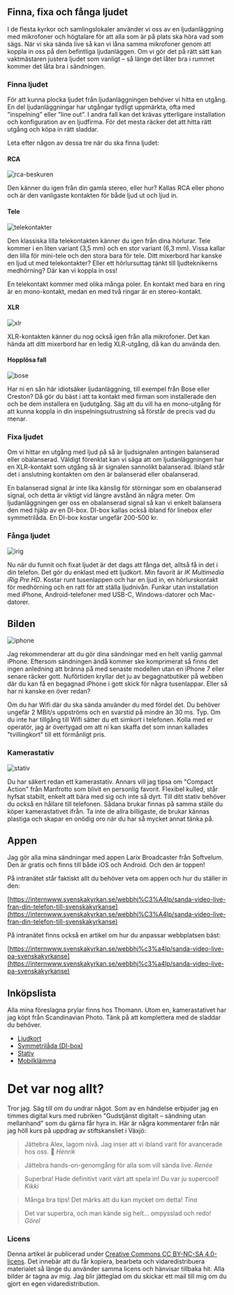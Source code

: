 ## Finna, fixa och fånga ljudet

I de flesta kyrkor och samlingslokaler använder vi oss av en ljudanläggning med mikrofoner och högtalare för att alla som är på plats ska höra vad som sägs. När vi ska sända live så kan vi låna samma mikrofoner genom att koppla in oss på den befintliga ljudanläggen. Om vi gör det på rätt sätt kan vaktmästaren justera ljudet som vanligt – så länge det låter bra i rummet kommer det låta bra i sändningen. 

### Finna ljudet

För att kunna plocka ljudet från ljudanläggningen behöver vi hitta en utgång. En del ljudanläggningar har utgångar tydligt uppmärkta, ofta med ”inspelning” eller ”line out”. I andra fall kan det krävas ytterligare installation och konfiguration av en ljudfirma. För det mesta räcker det att hitta rätt utgång och köpa in rätt sladdar.

Leta efter någon av dessa tre när du ska finna ljudet:

#### RCA

![rca-beskuren](img/rca-beskuren.jpeg)

Den känner du igen från din gamla stereo, eller hur? Kallas RCA eller phono och är den vanligaste kontakten för både ljud ut och ljud in. 

#### Tele

![telekontakter](img/telekontakter.jpeg)

Den klassiska lilla telekontakten känner du igen från dina hörlurar. Tele kommer i en liten variant (3,5 mm) och en stor variant (6,3 mm). Vissa kallar den lilla för mini-tele och den stora bara för tele. Ditt mixerbord har kanske en ljud ut med telekontakter? Eller ett hörlursuttag tänkt till ljudteknikerns medhörning? Där kan vi koppla in oss! 

En telekontakt kommer med olika många poler. En kontakt med bara en ring är en mono-kontakt, medan en med två ringar är en stereo-kontakt. 

#### XLR

![xlr](img/xlr.jpeg)

XLR-kontakten känner du nog också igen från alla mikrofoner. Det kan hända att ditt mixerbord har en ledig XLR-utgång, då kan du använda den. 

#### Hopplösa fall

![bose](img/bose.jpeg)

Har ni en sån här idiotsäker ljudanläggning, till exempel från Bose eller Creston? Då gör du bäst i att ta kontakt med firman som installerade den och be dem installera en ljudutgång. Säg att du vill ha en mono-utgång för att kunna koppla in din inspelningsutrustning så förstår de precis vad du menar. 

### Fixa ljudet

Om vi hittar en utgång med ljud på så är ljudsignalen antingen balanserad eller obalanserad. Väldigt förenklat kan vi säga att om ljudanläggningen har en XLR-kontakt som utgång så är signalen sannolikt balanserad. Ibland står det i anslutning kontakten om den är balanserad eller obalanserad.

En balanserad signal är inte lika känslig för störningar som en obalanserad signal, och detta är viktigt vid längre avstånd än några meter. Om ljudanläggningen ger oss en obalanserad signal så kan vi enkelt balansera den med hjälp av en DI-box. DI-box kallas också ibland för linebox eller symmetrilåda. En DI-box kostar ungefär 200-500 kr. 

### Fånga ljudet

![irig](img/irig.jpeg)

Nu när du funnit och fixat ljudet är det dags att fånga det, alltså få in det i din telefon. Det gör du enklast med ett ljudkort. Min favorit är *IK Multimedia iRig Pre HD*. Kostar runt tusenlappen och har en ljud in, en hörlurskontakt för medhörning och en ratt för att ställa ljudnivån. Funkar utan installation med iPhone, Android-telefoner med USB-C, Windows-datorer och Mac-datorer. 

## Bilden

![iphone](img/iphone.jpeg)

Jag rekommenderar att du gör dina sändningar med en helt vanlig gammal iPhone. Eftersom sändningen ändå kommer ske komprimerat så finns det ingen anledning att bränna på med senaste modellen utan en iPhone 7 eller senare räcker gott. Nuförtiden kryllar det ju av begagnatbutiker på webben där du kan få en begagnad iPhone i gott skick för några tusenlappar. Eller så har ni kanske en över redan?

Om du har Wifi där du ska sända använder du med fördel det. Du behöver ungefär 2 MBit/s uppströms och en svarstid på mindre än 30 ms. Typ. Om du inte har tillgång till Wifi sätter du ett simkort i telefonen. Kolla med er operatör, jag är övertygad om att ni kan skaffa det som innan kallades "tvillingkort" till ett förmånligt pris. 

### Kamerastativ

![stativ](img/stativ.jpeg)

Du har säkert redan ett kamerastativ. Annars vill jag tipsa om "Compact Action" från Manfrotto som blivit en personlig favorit. Flexibel kulled, står hyfsat stabilt, enkelt att bära med sig och inte så dyrt. Till ditt stativ behöver du också en hållare till telefonen. Sådana brukar finnas på samma ställe du köper kamerastativet ifrån. Ta inte de allra billigaste, de brukar kännas plastiga och skapar en onödig oro när du har så mycket annat tänka på.

## Appen

Jag gör alla mina sändningar med appen Larix Broadcaster från Softvelum. Den är gratis och finns till både iOS och Android. Och den är toppen!

På intranätet står faktiskt allt du behöver veta om appen och hur du ställer in den:

[https://internwww.svenskakyrkan.se/webbhj%C3%A4lp/sanda-video-live-fran-din-telefon-till-svenskakyrkanse](https://internwww.svenskakyrkan.se/webbhj%C3%A4lp/sanda-video-live-fran-din-telefon-till-svenskakyrkanse)

På intranätet finns också en artikel om hur du anpassar webbplatsen bäst:

[https://internwww.svenskakyrkan.se/webbhj%c3%a4lp/sanda-video-live-pa-svenskakyrkanse](https://internwww.svenskakyrkan.se/webbhj%c3%a4lp/sanda-video-live-pa-svenskakyrkanse)

## Inköpslista

Alla mina föreslagna prylar finns hos Thomann. Utom en, kamerastativet har jag köpt från Scandinavian Photo. Tänk på att komplettera med de sladdar du behöver.

- [Ljudkort](https://www.thomann.de/se/ik_multimedia_irig_pre_hd.htm)
- [Symmetrilåda (DI-box)](https://www.thomann.de/se/behringer_ultradi_400p.htm)
- [Stativ](https://www.scandinavianphoto.se/manfrotto/stativkit-compact-action-svart-1013537)
- [Mobilklämma](https://www.thomann.de/se/manfrotto_mcpixi_smartphone_clamp.htm)

# Det var nog allt?

Tror jag. Säg till om du undrar något. Som av en händelse erbjuder jag en timmes digital kurs med rubriken "Gudstjänst digitalt – sändning utan mellanhand" som du gärna får hyra in. Här är några kommentarer från när jag höll kurs på uppdrag av stiftskansliet i Växjö:

> Jättebra Alex, lagom nivå. Jag inser att vi ibland varit för avancerade hos oss. 👏
> *Henrik*

> Jättebra hands-on-genomgång för alla som vill sända live. 
> *Renée*

> Superbra! Hade definitivt varit värt att spela in! Du var ju supercool!
> *Kikki*

> Många bra tips! Det märks att du kan mycket om detta!
> *Tina*

> Det var superbra, och man kände sig helt... ompysslad och redo! 
> *Görel*

### Licens

Denna artikel är publicerad under [Creative Commons CC BY-NC-SA 4.0-licens](http://creativecommons.org/licenses/by-nc-sa/4.0/?ref=chooser-v1). Det innebär att du får kopiera, bearbeta och vidaredistribuera materialet så länge du använder samma licens och hänvisar tillbaka hit. Alla bilder är tagna av mig. Jag blir jätteglad om du skickar ett mail till mig om du gjort en egen vidaredistribution. 

